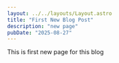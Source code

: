```yaml
---
layout: ../../layouts/Layout.astro
title: "First New Blog Post"
description: "new page"
pubDate: "2025-08-27"
---
```


This is first new page for this blog
